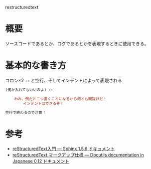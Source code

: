 <div class="highlight" data-linenothreshold="5">

restructuredtext

</div>

# 概要

ソースコードであるとか、ログであるとかを表現するときに使用できる。

# 基本的な書き方

コロン×2 `::` と空行、そしてインデントによって表現される

``` restructuredtext
(何か入れてもいいのよ) ::

    わお、例だと二つ書くことになるから何とも間抜けだ！
        インデントはできるぞ！

空行で終わるので注意！
```

# 参考

  - [reStructuredText入門 — Sphinx 1.5.6
    ドキュメント](http://www.sphinx-doc.org/ja/stable/rest.html#source-code)
  - [reStructuredText マークアップ仕様 — Docutils documentation in Japanese 0.12
    ドキュメント](http://docutils.sphinx-users.jp/docutils/docs/ref/rst/restructuredtext.html#literal-blocks)
